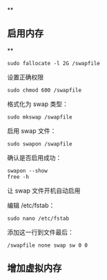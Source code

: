 **

## 启用内存

**

    sudo fallocate -l 2G /swapfile

设置正确权限

    sudo chmod 600 /swapfile

格式化为 swap 类型：

    sudo mkswap /swapfile

启用 swap 文件：

    sudo swapon /swapfile


确认是否启用成功：

    swapon --show
    free -h


让 swap 文件开机自动启用

编辑 /etc/fstab：

    sudo nano /etc/fstab


添加这一行到文件最后：

    /swapfile none swap sw 0 0

## 增加虚拟内存



<!--stackedit_data:
eyJoaXN0b3J5IjpbMjY4Njc1NDEzXX0=
-->